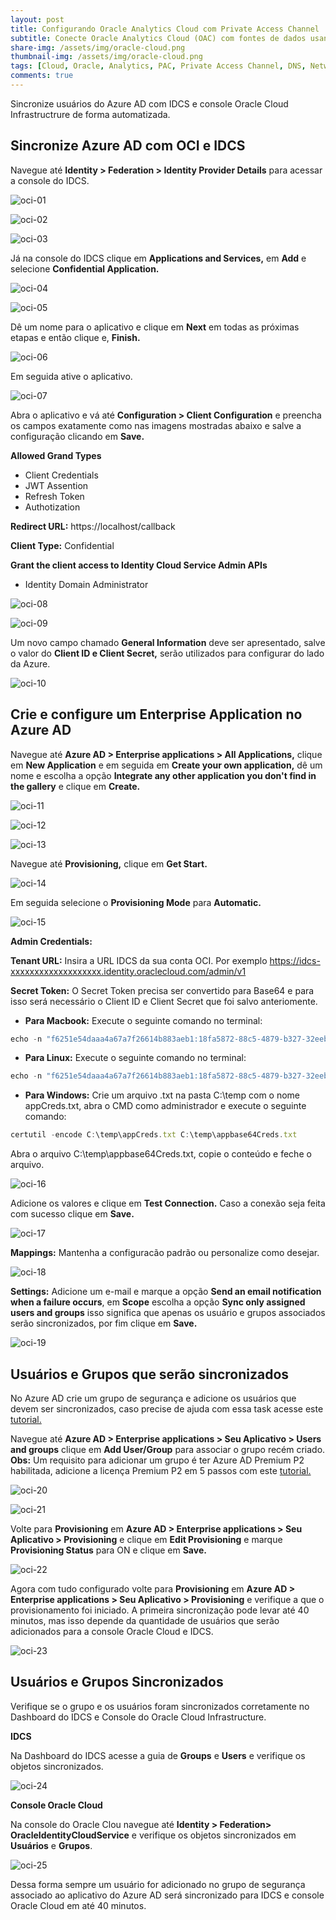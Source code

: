 ```yaml
---
layout: post
title: Configurando Oracle Analytics Cloud com Private Access Channel
subtitle: Conecte Oracle Analytics Cloud (OAC) com fontes de dados usando o Private Access Channel (PAC).
share-img: /assets/img/oracle-cloud.png
thumbnail-img: /assets/img/oracle-cloud.png
tags: [Cloud, Oracle, Analytics, PAC, Private Access Channel, DNS, Network]
comments: true
---
```


Sincronize usuários do Azure AD com IDCS e console Oracle Cloud Infrastructrure de forma automatizada.

## Sincronize Azure AD com OCI e IDCS

Navegue até **Identity > Federation > Identity Provider Details** para acessar a console do IDCS. 

![oci-01](https://objectstorage.sa-saopaulo-1.oraclecloud.com/p/8br-lFOSkD_feLDcdtZ3FhqhOA65BVJHntQr8ILIaiuMUy_iBqM9lT_rI-ot4DTG/n/gr8gkzaf8nit/b/bucket-euoraf4-site/o/azure-oci/oci-01.png)

![oci-02](https://objectstorage.sa-saopaulo-1.oraclecloud.com/p/ZxbfRmmjp5Sxm7ew7YMSRpP-N3j1t_xCfA6Xu7ISYNCHXsmTOCbTRaNPDTWAYiuL/n/gr8gkzaf8nit/b/bucket-euoraf4-site/o/azure-oci/oci-02.png)

![oci-03](https://objectstorage.sa-saopaulo-1.oraclecloud.com/p/72XT_0iFaYuyi40j8Zjs8RxB69UiFN6azvbU-4BO52OCmHfL_kO0HFt5iK7Q3nlY/n/gr8gkzaf8nit/b/bucket-euoraf4-site/o/azure-oci/oci-03.png)

Já na console do IDCS clique em **Applications and Services,** em **Add**  e selecione **Confidential Application.**

![oci-04](https://objectstorage.sa-saopaulo-1.oraclecloud.com/p/Nyh6yGjP70WaKAZZZhIBQap_QZZp_VRY42xA392MU3dSE3Ir4sRriFyiM-wxsqK-/n/gr8gkzaf8nit/b/bucket-euoraf4-site/o/azure-oci/oci-04.png)

![oci-05](https://objectstorage.sa-saopaulo-1.oraclecloud.com/p/jtam_Fi3JE6okUkyRmyUOxLBo9XOQgT8c2ofpaxbEBXKgzLVd-WLE4X2DpwgFIwM/n/gr8gkzaf8nit/b/bucket-euoraf4-site/o/azure-oci/oci-05.png)

Dê um nome para o aplicativo e clique em **Next** em todas as próximas etapas e então clique e, **Finish.**

![oci-06](https://objectstorage.sa-saopaulo-1.oraclecloud.com/p/HOnXTi0RlJ4nhAhRRIJJD0Ohl91sEV6eNlhjvvpl3JwVPz9mZ6DjTT_1Diz5k4_9/n/gr8gkzaf8nit/b/bucket-euoraf4-site/o/azure-oci/oci-06.png)

Em seguida ative o aplicativo. 

![oci-07](https://objectstorage.sa-saopaulo-1.oraclecloud.com/p/HH1wT1cWCQs1rMvn1vAa5SNF8ZxVXGdvstJe7_gMUdIPpjsk9DSQyHS1DhOoFMGv/n/gr8gkzaf8nit/b/bucket-euoraf4-site/o/azure-oci/oci-07.png)

Abra o aplicativo e vá até **Configuration > Client Configuration** e preencha os campos exatamente como nas imagens mostradas abaixo e salve a configuração clicando em **Save.**

**Allowed Grand Types**
- Client Credentials
- JWT Assention
- Refresh Token
- Authotization

**Redirect URL:** https://localhost/callback

**Client Type:** Confidential

**Grant the client access to Identity Cloud Service Admin APIs**
- Identity Domain Administrator

![oci-08](https://objectstorage.sa-saopaulo-1.oraclecloud.com/p/DtMQtnc-pLAK9c_5rHR71I0KJnBNmkPiRrjmML4a2LEZsgLUrd7TnEKK-6fXALPB/n/gr8gkzaf8nit/b/bucket-euoraf4-site/o/azure-oci/oci-08.png)

![oci-09](https://objectstorage.sa-saopaulo-1.oraclecloud.com/p/2uuTWPbgbTDxFCI9wpSk7whdylwSzIHE8zY7Wr5OMoSfxm_f2fHy0WEJLZSVENqr/n/gr8gkzaf8nit/b/bucket-euoraf4-site/o/azure-oci/oci-09.png)

Um novo campo chamado **General Information** deve ser apresentado, salve o valor do **Client ID e Client Secret,** serão utilizados para configurar do lado da Azure.

![oci-10](https://objectstorage.sa-saopaulo-1.oraclecloud.com/p/hQ0uHrgfuAIE2-6KvF0w1DsjU3yxMiAkXJkmIpyT_NR00aByQuN6WMWjg25P9b64/n/gr8gkzaf8nit/b/bucket-euoraf4-site/o/azure-oci/oci-10.png)

## Crie e configure um Enterprise Application no Azure AD

Navegue até **Azure AD > Enterprise applications > All Applications,** clique em  **New Application** e em seguida em **Create your own application,** dê um nome e escolha a opção **Integrate any other application you don't find in the gallery** e clique em **Create.**

![oci-11](https://objectstorage.sa-saopaulo-1.oraclecloud.com/p/f4q8yhV1UPLxeBxisUgzlcgPLXjmMsok5cGK2jB-632VrjOMAj4nRiQ9y-gaVwma/n/gr8gkzaf8nit/b/bucket-euoraf4-site/o/azure-oci/oci-11.png)

![oci-12](https://objectstorage.sa-saopaulo-1.oraclecloud.com/p/pjyF2tVamRZTSlEmyDi4UaiUPYsObNkDMCyGwG8ol4cagplbdIsBRIE56pgaf4zf/n/gr8gkzaf8nit/b/bucket-euoraf4-site/o/azure-oci/oci-12.png)

![oci-13](https://objectstorage.sa-saopaulo-1.oraclecloud.com/p/vu1e4JP37gInUYfLXBVqGIRG4IIG6btEUgCW1Bpp-Wj7OJm_mwezQUGSKSgM4Ju6/n/gr8gkzaf8nit/b/bucket-euoraf4-site/o/azure-oci/oci-13.png)

Navegue até **Provisioning,** clique em **Get Start.**

![oci-14](https://objectstorage.sa-saopaulo-1.oraclecloud.com/p/zkF2DLBhZ0rVSKqjGS5NAEsTu7c_EgbU76fQN3rlF9-GezyR71v7wPIz3edEz8lN/n/gr8gkzaf8nit/b/bucket-euoraf4-site/o/azure-oci/oci-14.png)

Em seguida selecione o **Provisioning Mode** para **Automatic.**

![oci-15](https://objectstorage.sa-saopaulo-1.oraclecloud.com/p/ZZY13wJ2nuDw3d-3HPzhKfx4bQnWd0Zwx_U1zVUBZ-v1c-QZA4cGrQ6hK99zGkLy/n/gr8gkzaf8nit/b/bucket-euoraf4-site/o/azure-oci/oci-15.png)

**Admin Credentials:** 

**Tenant URL:** Insira a URL IDCS da sua conta OCI. Por exemplo https://idcs-xxxxxxxxxxxxxxxxxxx.identity.oraclecloud.com/admin/v1

**Secret Token:** O Secret Token precisa ser convertido para Base64 e para isso será necessário o Client ID e Client Secret que foi salvo anteriomente.

- **Para Macbook:** Execute o seguinte comando no terminal:

```javascript
echo -n "f6251e54daaa4a67a7f26614b883aeb1:18fa5872-88c5-4879-b327-32eebe9712bc" | base64
```

- **Para Linux:** Execute o seguinte comando no terminal:

```javascript
echo -n "f6251e54daaa4a67a7f26614b883aeb1:18fa5872-88c5-4879-b327-32eebe9712bc" | base64 -w 0
```

- **Para Windows:** Crie um arquivo .txt na pasta C:\temp com o nome appCreds.txt, abra o CMD como administrador e execute o seguinte comando:

```javascript
certutil -encode C:\temp\appCreds.txt C:\temp\appbase64Creds.txt
```
Abra o arquivo C:\temp\appbase64Creds.txt, copie o conteúdo e feche o arquivo.

![oci-16](https://objectstorage.sa-saopaulo-1.oraclecloud.com/p/qBFwZmCkFT6ny5-X44HXt3IO8SfPeoqS2oRuxNALrwM1hIxdZKjxJZwMThGojBQ7/n/gr8gkzaf8nit/b/bucket-euoraf4-site/o/azure-oci/oci-16.png)

Adicione os valores e clique em **Test Connection.** Caso a conexão seja feita com sucesso clique em **Save.**

![oci-17](https://objectstorage.sa-saopaulo-1.oraclecloud.com/p/4jQ5BG9MZ93XYI-vybVSDKM6VcHoZ0Myhve6JqLt1MupLm6Utm9vHPsqC6M9lTOr/n/gr8gkzaf8nit/b/bucket-euoraf4-site/o/azure-oci/oci-17.png)

**Mappings:** Mantenha a configuracão padrão ou personalize como desejar.

![oci-18](https://objectstorage.sa-saopaulo-1.oraclecloud.com/p/Ck36GD-LGAyk36tAwUaX9aqM2T7HP6BgEowgJb3hyzoVMe94K6DNKBgnA6RBWCuz/n/gr8gkzaf8nit/b/bucket-euoraf4-site/o/azure-oci/oci-18.png)

**Settings:** Adicione um e-mail e marque a opção **Send an email notification when a failure occurs**, em **Scope** escolha a opção **Sync only assigned users and groups** isso significa que apenas os usuário e grupos associados serão sincronizados, por fim clique em **Save.**

![oci-19](https://objectstorage.sa-saopaulo-1.oraclecloud.com/p/PLtf131tZFEim33VOLVNwSx9XzcOslCTCUVNA7H8mAggbCBSRjDxAzFLEDBsdp_f/n/gr8gkzaf8nit/b/bucket-euoraf4-site/o/azure-oci/oci-19.png)

## Usuários e Grupos que serão sincronizados

No Azure AD crie um grupo de segurança e adicione os usuários que devem ser sincronizados, caso precise de ajuda com essa task acesse este [tutorial.](https://docs.microsoft.com/pt-br/azure/active-directory/fundamentals/active-directory-groups-create-azure-portal)

Navegue até **Azure AD > Enterprise applications > Seu Aplicativo > Users and groups** clique em **Add User/Group** para associar o grupo recém criado. **Obs:** Um requisito para adicionar um grupo é ter Azure AD Premium P2 habilitada, adicione a licença Premium P2 em 5 passos com este [tutorial.](https://azure.microsoft.com/pt-br/trial/get-started-active-directory/)

![oci-20](https://objectstorage.sa-saopaulo-1.oraclecloud.com/p/aAkGnS7zLTqA4wgsR45bq-N58GN_vS20fIg8zg8rkq0SvvigE_-jl-50sn8GXyd-/n/gr8gkzaf8nit/b/bucket-euoraf4-site/o/azure-oci/oci-20.png)

![oci-21](https://objectstorage.sa-saopaulo-1.oraclecloud.com/p/lizLi9qAYzxUuzulefrf1IIrJkMcvmsGi3EC-uDpYucbXX21GGOAQU7IB1xQCr6G/n/gr8gkzaf8nit/b/bucket-euoraf4-site/o/azure-oci/oci-21.png)

Volte para **Provisioning** em  **Azure AD > Enterprise applications > Seu Aplicativo > Provisioning** e clique em **Edit Provisioning** e marque **Provisioning Status** para ON e clique em **Save.**

![oci-22](https://objectstorage.sa-saopaulo-1.oraclecloud.com/p/T6DyKskRLfefZ8WzHbWZiJRK-53HtRy1OiJJrOv1DDIJum0agQz5b1S5UdEjYeOs/n/gr8gkzaf8nit/b/bucket-euoraf4-site/o/azure-oci/oci-22.png)

Agora com tudo configurado volte para **Provisioning** em  **Azure AD > Enterprise applications > Seu Aplicativo > Provisioning** e verifique a que o provisionamento foi iniciado. A primeira sincronização pode levar até 40 minutos, mas isso depende da quantidade de usuários que serão adicionados para a console Oracle Cloud e IDCS.

![oci-23](https://objectstorage.sa-saopaulo-1.oraclecloud.com/p/JVw6iMVRuI3bsBI8lHslgBMxqNf5sQCFtC-zmxOEIzaiK4v3FvaJnhOL7a4iE4y9/n/gr8gkzaf8nit/b/bucket-euoraf4-site/o/azure-oci/oci-23.png)

## Usuários e Grupos Sincronizados 

Verifique se o grupo e os usuários foram sincronizados corretamente no Dashboard do IDCS e Console do Oracle Cloud Infrastructure.

**IDCS**

Na Dashboard do IDCS acesse a guia de **Groups** e **Users** e verifique os objetos sincronizados.

![oci-24](https://objectstorage.sa-saopaulo-1.oraclecloud.com/p/bVUz19vYL42Y7Wtj0dGnzqcqpJGGAg_vqY7rCKb9R9PnPJbE1UtTD4Gmz3z2TxOt/n/gr8gkzaf8nit/b/bucket-euoraf4-site/o/azure-oci/oci-24.png)

**Console Oracle Cloud**

Na console do Oracle Clou navegue até **Identity > Federation> OracleIdentityCloudService** e verifique os objetos sincronizados em **Usuários** e **Grupos**.

![oci-25](https://objectstorage.sa-saopaulo-1.oraclecloud.com/p/S0sWSi0Z4LEemQUpzgp6YwVWxUjqndoHSDkMeFIjJ_pZiSw4jbcwKK77ZdIvauAd/n/gr8gkzaf8nit/b/bucket-euoraf4-site/o/azure-oci/oci-25.png)

Dessa forma sempre um usuário for adicionado no grupo de segurança associado ao aplicativo do Azure AD será sincronizado para IDCS e console Oracle Cloud em até 40 minutos.






